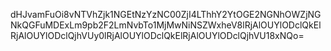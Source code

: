 dHJvamFuOi8vNTVhZjk1NGEtNzYzNC00ZjI4LThhY2YtOGE2NGNhOWZjNGNkQGFuMDExLm9pb2F2LmNvbTo1MjMwNiNSZWxheV8lRjAlOUYlODclQkElRjAlOUYlODclQjhVUy0lRjAlOUYlODclQkElRjAlOUYlODclQjhVU18xNQo=
